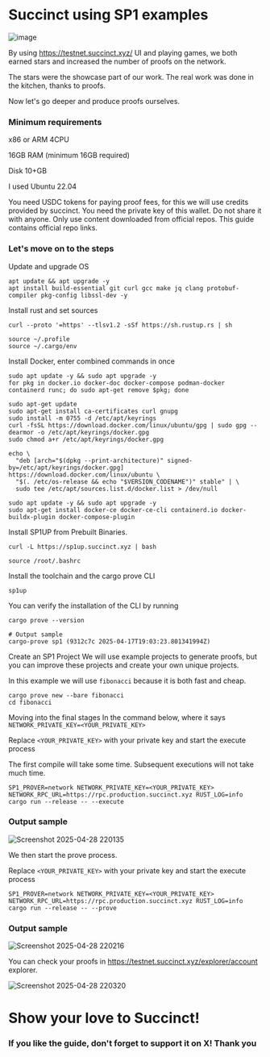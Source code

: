 # Succinct using SP1 examples

![image](https://github.com/user-attachments/assets/39d95a07-bdc8-48a3-919e-14404eba0ead)


By using https://testnet.succinct.xyz/ UI and playing games, we both earned stars and increased the number of proofs on the network. 

The stars were the showcase part of our work. The real work was done in the kitchen, thanks to proofs. 

Now let's go deeper and produce proofs ourselves. 

### Minimum requirements

x86 or ARM 4CPU

16GB RAM (minimum 16GB required)

Disk 10+GB

I used Ubuntu 22.04

You need USDC tokens for paying proof fees, for this we will use credits provided by succinct. You need the private key of this wallet.
Do not share it with anyone. Only use content downloaded from official repos. 
This guide contains official repo links.

### Let's move on to the steps

Update and upgrade OS
```
apt update && apt upgrade -y
apt install build-essential git curl gcc make jq clang protobuf-compiler pkg-config libssl-dev -y
```

Install rust and set sources
```
curl --proto '=https' --tlsv1.2 -sSf https://sh.rustup.rs | sh

source ~/.profile
source ~/.cargo/env
```

Install Docker, enter combined commands in once
```
sudo apt update -y && sudo apt upgrade -y
for pkg in docker.io docker-doc docker-compose podman-docker containerd runc; do sudo apt-get remove $pkg; done

sudo apt-get update
sudo apt-get install ca-certificates curl gnupg
sudo install -m 0755 -d /etc/apt/keyrings
curl -fsSL https://download.docker.com/linux/ubuntu/gpg | sudo gpg --dearmor -o /etc/apt/keyrings/docker.gpg
sudo chmod a+r /etc/apt/keyrings/docker.gpg

echo \
  "deb [arch="$(dpkg --print-architecture)" signed-by=/etc/apt/keyrings/docker.gpg] https://download.docker.com/linux/ubuntu \
  "$(. /etc/os-release && echo "$VERSION_CODENAME")" stable" | \
  sudo tee /etc/apt/sources.list.d/docker.list > /dev/null

sudo apt update -y && sudo apt upgrade -y
sudo apt-get install docker-ce docker-ce-cli containerd.io docker-buildx-plugin docker-compose-plugin
```

Install SP1UP from Prebuilt Binaries.
```
curl -L https://sp1up.succinct.xyz | bash

source /root/.bashrc
```

Install the toolchain and the cargo prove CLI
```
sp1up
```

You can verify the installation of the CLI by running 
```
cargo prove --version
```


```console
# Output sample 
cargo-prove sp1 (9312c7c 2025-04-17T19:03:23.801341994Z)
```

Create an SP1 Project
We will use example projects to generate proofs, but you can improve these projects and create your own unique projects.

In this example we will use `fibonacci` because it is both fast and cheap.

```
cargo prove new --bare fibonacci
cd fibonacci
```

Moving into the final stages
In the command below, where it says `NETWORK_PRIVATE_KEY=<YOUR_PRIVATE_KEY>`

Replace `<YOUR_PRIVATE_KEY>` with your private key and start the execute process

The first compile will take some time. Subsequent executions will not take much time.

```
SP1_PROVER=network NETWORK_PRIVATE_KEY=<YOUR_PRIVATE_KEY> NETWORK_RPC_URL=https://rpc.production.succinct.xyz RUST_LOG=info cargo run --release -- --execute
```

### Output sample 

![Screenshot 2025-04-28 220135](https://github.com/user-attachments/assets/bc5369d7-3fd7-4db2-9136-b09e7964f8b8)

We then start the prove process.

Replace `<YOUR_PRIVATE_KEY>` with your private key and start the execute process

```
SP1_PROVER=network NETWORK_PRIVATE_KEY=<YOUR_PRIVATE_KEY> NETWORK_RPC_URL=https://rpc.production.succinct.xyz RUST_LOG=info cargo run --release -- --prove
```
### Output sample 

![Screenshot 2025-04-28 220216](https://github.com/user-attachments/assets/b03b3f6c-8560-46c0-8116-3719ddd1c45f)

You can check your proofs in https://testnet.succinct.xyz/explorer/account explorer. 

![Screenshot 2025-04-28 220320](https://github.com/user-attachments/assets/c8b31772-f181-4455-adf4-3d7d1fd0394d)

# Show your love to Succinct!
### If you like the guide, don't forget to support it on X! Thank you
